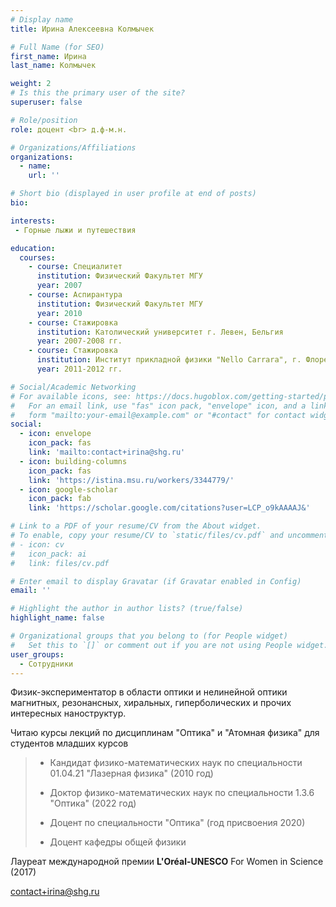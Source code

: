 ```yaml
---
# Display name
title: Ирина Алексеевна Колмычек

# Full Name (for SEO)
first_name: Ирина 
last_name: Колмычек

weight: 2
# Is this the primary user of the site?
superuser: false

# Role/position
role: доцент <br> д.ф-м.н.

# Organizations/Affiliations
organizations:
  - name: 
    url: ''

# Short bio (displayed in user profile at end of posts)
bio: 

interests:
 - Горные лыжи и путешествия

education:
  courses:
    - course: Cпециалитет
      institution: Физический Факультет МГУ
      year: 2007
    - course: Аспирантура
      institution: Физический Факультет МГУ
      year: 2010
    - course: Стажировка
      institution: Католический университет г. Левен, Бельгия 
      year: 2007-2008 гг.
    - course: Стажировка
      institution: Институт прикладной физики "Nello Carrara", г. Флоренция, Италия
      year: 2011-2012 гг.

# Social/Academic Networking
# For available icons, see: https://docs.hugoblox.com/getting-started/page-builder/#icons
#   For an email link, use "fas" icon pack, "envelope" icon, and a link in the
#   form "mailto:your-email@example.com" or "#contact" for contact widget.
social:
  - icon: envelope
    icon_pack: fas
    link: 'mailto:contact+irina@shg.ru'
  - icon: building-columns
    icon_pack: fas
    link: 'https://istina.msu.ru/workers/3344779/' 
  - icon: google-scholar
    icon_pack: fab
    link: 'https://scholar.google.com/citations?user=LCP_o9kAAAAJ&'  

# Link to a PDF of your resume/CV from the About widget.
# To enable, copy your resume/CV to `static/files/cv.pdf` and uncomment the lines below.
# - icon: cv
#   icon_pack: ai
#   link: files/cv.pdf

# Enter email to display Gravatar (if Gravatar enabled in Config)
email: ''

# Highlight the author in author lists? (true/false)
highlight_name: false

# Organizational groups that you belong to (for People widget)
#   Set this to `[]` or comment out if you are not using People widget.
user_groups:
  - Сотрудники
---
```

Физик-экспериментатор в области оптики и нелинейной оптики магнитных, резонансных, хиральных, гиперболических и прочих интересных наноструктур. 

Читаю курсы лекций по дисциплинам "Оптика" и "Атомная физика" для студентов младших курсов

> - Кандидат физико-математических наук по специальности 01.04.21 "Лазерная физика" (2010 год)
>
> - Доктор физико-математических наук по специальности 1.3.6 "Оптика" (2022 год)
>
> - Доцент по специальности "Оптика" (год присвоения 2020)
>
> - Доцент кафедры общей физики

Лауреат международной премии **L'Oréal-UNESCO** For Women in Science (2017)

contact+irina@shg.ru